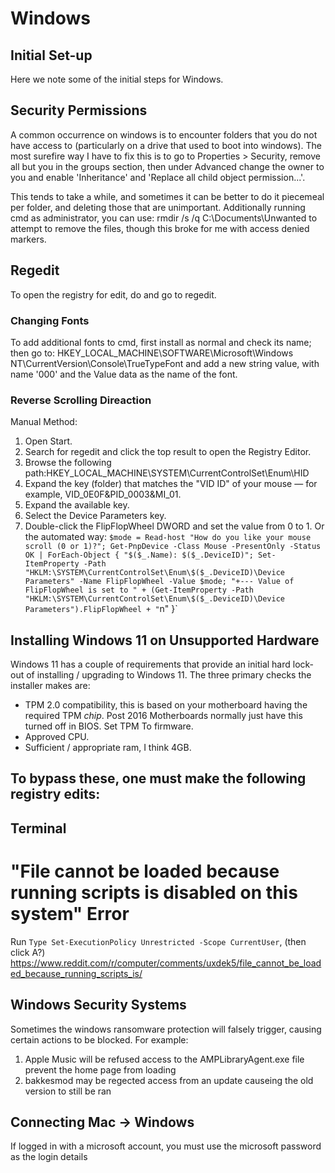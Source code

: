 # Windows 

## Initial Set-up
Here we note some of the initial steps for Windows.


## Security Permissions
A common occurrence on windows is to encounter folders that you do not have access to (particularly on a drive that used to boot into windows). The most surefire way I have to fix this is to go to Properties > Security, remove all but you in the groups section, then under Advanced change the owner to you and enable 'Inheritance' and 'Replace all child object permission...'.

This tends to take a while, and sometimes it can be better to do it piecemeal per folder, and deleting those that are unimportant. Additionally running cmd as administrator, you can use:
rmdir /s /q C:\Documents\Unwanted
to attempt to remove the files, though this broke for me with access denied markers.


## Regedit 
To open the registry for edit, do <Windows-r> and go to regedit.

### Changing Fonts
To add additional fonts to cmd, first install as normal and check its name; then go to:
HKEY_LOCAL_MACHINE\SOFTWARE\Microsoft\Windows NT\CurrentVersion\Console\TrueTypeFont
and add a new string value, with name '000' and the Value data as the name of the font.

### Reverse Scrolling Direaction
Manual Method:
1. Open Start.
2. Search for regedit and click the top result to open the Registry Editor.
3. Browse the following path:HKEY_LOCAL_MACHINE\SYSTEM\CurrentControlSet\Enum\HID
4. Expand the key (folder) that matches the "VID ID" of your mouse — for example, VID_0E0F&PID_0003&MI_01.
5. Expand the available key.
6. Select the Device Parameters key.
7. Double-click the FlipFlopWheel DWORD and set the value from 0 to 1.
Or the automated way:
`$mode = Read-host "How do you like your mouse scroll (0 or 1)?"; Get-PnpDevice -Class Mouse -PresentOnly -Status OK | ForEach-Object { "$($_.Name): $($_.DeviceID)"; Set-ItemProperty -Path "HKLM:\SYSTEM\CurrentControlSet\Enum\$($_.DeviceID)\Device Parameters" -Name FlipFlopWheel -Value $mode; "+--- Value of FlipFlopWheel is set to " + (Get-ItemProperty -Path "HKLM:\SYSTEM\CurrentControlSet\Enum\$($_.DeviceID)\Device Parameters").FlipFlopWheel + "`n" }`
## Installing Windows 11 on Unsupported Hardware
Windows 11 has a couple of requirements that provide an initial hard lock-out of installing / upgrading to Windows 11. The three primary checks the installer makes are:
- TPM 2.0 compatibility, this is based on your motherboard having the required TPM *chip*. Post 2016 Motherboards normally just have this turned off in BIOS. Set TPM To firmware.
- Approved CPU.
- Sufficient / appropriate ram, I think 4GB.

To bypass these, one must make the following registry edits:
- 

## Terminal
# "File cannot be loaded because running scripts is disabled on this system" Error
Run `Type Set-ExecutionPolicy Unrestricted -Scope CurrentUser`, (then click A?)
https://www.reddit.com/r/computer/comments/uxdek5/file_cannot_be_loaded_because_running_scripts_is/


## Windows Security Systems
Sometimes the windows ransomware protection will falsely trigger, causing certain actions to be blocked. For example:
1. Apple Music will be refused access to the AMPLibraryAgent.exe file prevent the home page from loading
2. bakkesmod may be regected access from an update causeing the old version to still be ran

## Connecting Mac -> Windows
If logged in with a microsoft account, you must use the microsoft password as the login details
